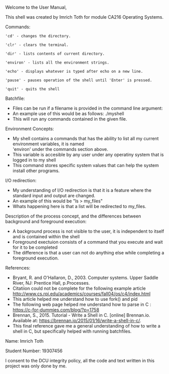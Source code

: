 Welcome to the User Manual,

This shell was created by Imrich Toth for module CA216 Operating Systems.

Commands:

	'cd' - changes the directory.
	
	'clr' - clears the terminal.
	
	'dir' - lists contents of current directory.
	
	'environ' - lists all the environment strings.
	
	'echo' - displays whatever is typed after echo on a new line.
	
	'pause' - pauses operation of the shell until 'Enter' is pressed.
	
	'quit' - quits the shell
	

Batchfile:
* 	 Files can be run if a filename is provided in the command line argument:
* 	 An example use of this would be as follows: ./myshell <filename>
* 	 This will run any commands contained in the given file.


Environment Concepts:
* 	 My shell contains a commands that has the ability to list all my current environment variables, it is named 	  
 	 'environ' under the commands section above.
* 	 This variable is accesible by any user under any operatiny system that is logged in to my shell
* 	 This command stores specific system values that can help the system install other programs.


I/O redirection:
*    My understanding of I/O redirection is that it is a feature where the standard input and output are changed.
* 	 An example of this would be "ls > my_files"
* 	 Whats happening here is that a list will be redirected to my_files.


Description of the process concept, and the differences between background and foreground execution:
*    A background process is not visible to the user, it is independent to itself and is contained within the shell
* 	 Foreground exectuion consists of a command that you execute and wait for it to be completed
* 	 The difference is that a user can not do anything else while completing a foreground execution.


References:
* 	 Bryant, R. and O'Hallaron, D., 2003. Computer systems. Upper Saddle River, NJ: Prentice Hall, p.Processes.
* 	 Citatiion could not be complete for the following example article http://www.cs.rpi.edu/academics/courses/fall04/os/c4/index.html 
* 	 This article helped me understand how to use fork() and pid
* 	 The following web page helped me understand how to parse in C : https://c-for-dummies.com/blog/?p=1758
* 	 Brennan, S., 2015. Tutorial - Write a Shell in C. [online] Brennan.io. Available at: <https://brennan.io/2015/01/16/write-a-shell-in-c/>.
* 	 This final reference gave me a general understanding of how to write a shell in C, but specifically helped with running batchfiles.

	
Name: Imrich Toth

Student Number: 19307456

I consent to the DCU integrity policy, all the code and text written in this project was only done by me.
